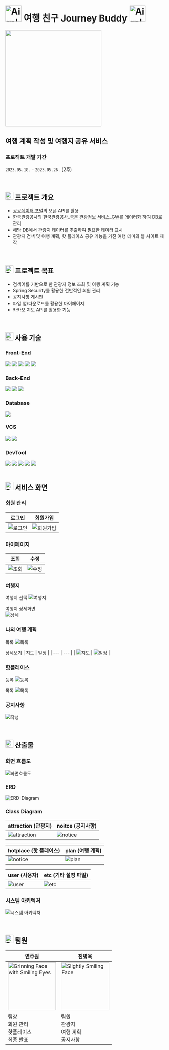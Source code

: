 # <img src="https://raw.githubusercontent.com/Tarikul-Islam-Anik/Animated-Fluent-Emojis/master/Emojis/Travel%20and%20places/Airplane%20Departure.png" alt="Airplane Departure" width="50" height="50" /> 여행 친구 Journey Buddy <img src="https://raw.githubusercontent.com/Tarikul-Islam-Anik/Animated-Fluent-Emojis/master/Emojis/Travel%20and%20places/Airplane%20Arrival.png" alt="Airplane Arrival" width="50" height="50" />

<img src="/README_IMG/logo_white.png" width="300" />

## 여행 계획 작성 및 여행지 공유 서비스

### 프로젝트 개발 기간

`2023.05.18.` - `2023.05.26.` (2주)

<br>

## <img src="https://raw.githubusercontent.com/Tarikul-Islam-Anik/Animated-Fluent-Emojis/master/Emojis/Objects/Pushpin.png" alt="Pushpin" width="25" height="25" /> 프로젝트 개요

- [공공데이터 포털](http://data.go.kr)의 오픈 API를 활용
- 한국관광공사의 [한국관광공사\_국문 관광정보 서비스\_GW](https://www.data.go.kr/data/15101578/openapi.do)를 데이터화 하여 DB로 관리
- 해당 DB에서 관광지 데이터를 추출하여 필요한 데이터 표시
- 관광지 검색 및 여행 계획, 핫 플레이스 공유 기능을 가진 여행 테마의 웹 사이트 제작

<br>

## <img src="https://raw.githubusercontent.com/Tarikul-Islam-Anik/Animated-Fluent-Emojis/master/Emojis/Objects/Pushpin.png" alt="Pushpin" width="25" height="25" /> 프로젝트 목표

- 검색어를 기반으로 한 관광지 정보 조회 및 여행 계획 기능
- Spring Security를 활용한 전반적인 회원 관리
- 공지사항 게시판
- 파일 업/다운로드를 활용한 마이페이지
- 카카오 지도 API를 활용한 기능

<br>

## <img src="https://raw.githubusercontent.com/Tarikul-Islam-Anik/Animated-Fluent-Emojis/master/Emojis/Objects/Pushpin.png" alt="Pushpin" width="25" height="25" /> 사용 기술

### Front-End

<div>
  <img src="https://img.shields.io/badge/Vue.js [2.7.14]-4FC08D?style=for-the-badge&logo=Vue.js&logoColor=white" />
  <img src="https://img.shields.io/badge/HTML5-E34F26?style=for-the-badge&logo=HTML5&logoColor=white">
  <img src="https://img.shields.io/badge/CSS3-1572B6?style=for-the-badge&logo=CSS3&logoColor=white" />
  <img src="https://img.shields.io/badge/JavaScript-F7DF1E?style=for-the-badge&logo=JavaScript&logoColor=white" />
  <img src="https://img.shields.io/badge/Bootstrap-7952B3?style=for-the-badge&logo=Bootstrap&logoColor=white" />
</div>

### Back-End

<div>
  <img src="https://img.shields.io/badge/Java [8]-007396?style=for-the-badge&logo=openjdk&logoColor=white" />
  <img src="https://img.shields.io/badge/Spring Boot [2.7.11]-6DB33F?style=for-the-badge&logo=Spring Boot&logoColor=white" />
  <img src="https://img.shields.io/badge/Spring Security [2.5.0]-6DB33F?style=for-the-badge&logo=Spring Security&logoColor=white" />
</div>

### Database

<div>
  <img src="https://img.shields.io/badge/MySQL [8.0.32]-4479A1?style=for-the-badge&logo=MySQL&logoColor=white" />
</div>

### VCS

<div>
  <img src="https://img.shields.io/badge/Git-F05032?style=for-the-badge&logo=Git&logoColor=white" />
  <img src="https://img.shields.io/badge/GitLab-F05032?style=for-the-badge&logo=GitLab&logoColor=white" />
</div>

### DevTool

<div>
  <img src="https://img.shields.io/badge/Visual Studio Code-007ACC?style=for-the-badge&logo=Visual Studio Code&logoColor=white" />
  <img src="https://img.shields.io/badge/Eclipse IDE-2C2255?style=for-the-badge&logo=Eclipse IDE&logoColor=white" />
  <img src="https://img.shields.io/badge/STS [3.9.14]-6DB33F?style=for-the-badge&logo=Spring&logoColor=white" />
  <img src="https://img.shields.io/badge/Work Bench [8.0]-4479A1?style=for-the-badge&logo=MySQL&logoColor=white" />
  <img src="https://img.shields.io/badge/Postman-FF6C37?style=for-the-badge&logo=Postman&logoColor=white" />
</div>

<br>

## <img src="https://raw.githubusercontent.com/Tarikul-Islam-Anik/Animated-Fluent-Emojis/master/Emojis/Objects/Pushpin.png" alt="Pushpin" width="25" height="25" /> 서비스 화면

### 회원 관리

| 로그인                                   | 회원가입                                     |
| ---------------------------------------- | -------------------------------------------- |
| ![로그인](/README_IMG/screen/로그인.png) | ![회원가입](/README_IMG/screen/회원가입.png) |

### 마이페이지

| 조회                                       | 수정                                            |
| ------------------------------------------ | ----------------------------------------------- |
| ![조회](/README_IMG/screen/마이페이지.png) | ![수정](/README_IMG/screen/마이페이지_수정.png) |

### 여행지

여행지 선택
![여행지](/README_IMG/screen/여행지_선택.png)

여행지 상세화면 <br>
![상세](/README_IMG/screen/여행지_상세.png)

### 나의 여행 계획

목록
![목록](/README_IMG/screen/여행계획_목록.png)

상세보기
| 지도 | 일정 |
| --- | --- |
| ![지도](/README_IMG/screen/여행계획_상세보기_1.png) | ![일정](/README_IMG/screen/여행계획_상세보기_2.png) |

### 핫플레이스

등록
![등록](/README_IMG/screen/핫플레이스_등록.png)

목록
![목록](/README_IMG/screen/핫플레이스_목록.png)

### 공지사항

![작성](/README_IMG/screen/공지사항_작성.png)

<br>

## <img src="https://raw.githubusercontent.com/Tarikul-Islam-Anik/Animated-Fluent-Emojis/master/Emojis/Objects/Pushpin.png" alt="Pushpin" width="25" height="25" /> 산출물

### 화면 흐름도

![화면흐름도](/README_IMG/화면흐름도.png)

### ERD

![ERD-Diagram](/README_IMG/DB/ERD%20Diagram.png)

### Class Diagram

| attraction (관광지)                                           | noitce (공지사항)                                         |
| ------------------------------------------------------------- | --------------------------------------------------------- |
| ![attraction](/README_IMG/Class_Diagram/class_diagram_01.PNG) | ![notice](/README_IMG/Class_Diagram/class_diagram_03.PNG) |

| hotplace (핫 플레이스)                                   | plan (여행 계획)                                       |
| -------------------------------------------------------- | ------------------------------------------------------ |
| ![notice](README_IMG/Class_Diagram/class_diagram_04.PNG) | ![plan](README_IMG/Class_Diagram/class_diagram_05.PNG) |

| user (사용자)                                          | etc (기타 설정 파일)                                   |
| ------------------------------------------------------ | ------------------------------------------------------ |
| ![user](README_IMG/Class_Diagram/class_diagram_06.PNG) | ![etc](/README_IMG/Class_Diagram/class_diagram_02.PNG) |

### 시스템 아키텍처

![시스템 아키텍처](/README_IMG/시스템구조도.png)

<br>

## <img src="https://raw.githubusercontent.com/Tarikul-Islam-Anik/Animated-Fluent-Emojis/master/Emojis/Objects/Pushpin.png" alt="Pushpin" width="25" height="25" /> 팀원

| 연주원                                                                                                                                                                                                                     | 진병욱                                                                                                                                                                                             |
| -------------------------------------------------------------------------------------------------------------------------------------------------------------------------------------------------------------------------- | -------------------------------------------------------------------------------------------------------------------------------------------------------------------------------------------------- |
| <img src="https://raw.githubusercontent.com/Tarikul-Islam-Anik/Animated-Fluent-Emojis/master/Emojis/Smilies/Grinning%20Face%20with%20Smiling%20Eyes.png" alt="Grinning Face with Smiling Eyes" width="150" height="150" /> | <img src="https://raw.githubusercontent.com/Tarikul-Islam-Anik/Animated-Fluent-Emojis/master/Emojis/Smilies/Slightly%20Smiling%20Face.png" alt="Slightly Smiling Face" width="150" height="150" /> |
| 팀장 <br>회원 관리 <br>핫플레이스 <br>최종 발표                                                                                                                                                                            | 팀원 <br>관광지 <br>여행 계획 <br>공지사항                                                                                                                                                         |
